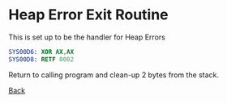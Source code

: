 # Heap Error Exit Routine

This is set up to be the handler for Heap Errors

```nasm
SYS00D6: XOR AX,AX
SYS00D8: RETF 0002
```

Return to calling program and clean-up 2 bytes from the stack.

[Back](../README.md)